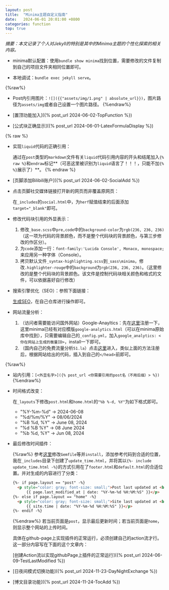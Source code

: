 ```yaml
---
layout: post
title:  "Minima主题自定义指南"
date:   2024-06-01 20:01:00 +0800
categories: function
top: true
---
```


*摘要：本文记录了个人对Jekyll的特别是其中的Minima主题的个性化探索的相关内容。*

* minima默认配置：使用`bundle show minima`找到位置，需要修改的文件复制到自己的项目文件夹相同位置即可。

* 本地调试：`bundle exec jekyll serve`。

{%raw%}
* Post内引用图片：`![]({{"assets/img/1.png" | absolute_url}})`，图片路径为`assets/img`或者自己设置一个图片路径。
{%endraw%}

* [置顶功能加入]({% post_url 2024-06-02-TopFunction %})

* [公式块正确显示]({% post_url 2024-06-01-LatexFormulaDisplay %})

{% raw %}
* 实现`liquid`代码的正确引用：
  
  通过在`post`类型的`markdown`文件有关`liquid`代码引用内容的开头和结尾加入`{% raw %}`和`endraw`标记**（可恶这里被识别为`liquid`语言了！！！，只能不加`{% %}`展示了）**。
  {% endraw %}

* [页脚添加Bilibili账户]({% post_url 2024-06-02-SocialAdd %})

* 点击页脚社交媒体链接打开新的网页而非覆盖原网页：
  
  在`_includes`的`social.html`中，为`herf`赋值结束的后面添加`target="_blank"`即可。

* 修改代码块引用的外显表示：
  1. 修改`_base.scss`中`pre,code`中的`background-color`为`rgb(236, 236, 236)`（这一项为代码的背景颜色，而不是整个代码块的背景颜色，与第三步修改的作区分）。
  2. 为`code`添加一行：`font-family:'Lucida Console', Monaco, monospace;`来应用另一种字体（Console）。
  3. 拷贝默认文件`_syntax-highlighting.scss`到`_sass\minima`，修改`.highlighter-rouge`中的`background`为`rgb(236, 236, 236)`。（这里修改的是整个代码块的背景颜色。该文件是控制代码块相关颜色和格式的文件，可以依据喜好自行修改）

* 搜索引擎优化（SEO）：参照下面链接：
  
  [生成SEO](https://github.com/jekyll/jekyll-seo-tag/blob/master/docs/installation.md)，在自己仓库进行操作即可。

* 网站流量分析：
  1. （访问者需要能访问国外网站）Google-Anayltics：先在[这里](https://analytics.google.com/analytics/web/?authuser=0#/provision/SignUp/)注册一下，这里minima已经有对应模版`google-analytics.html`（可以在minima原始库中找到），只需要编辑自己的`_config.yml`，加入`google_analytics: <你在网站上生成的衡量ID>`，install一下即可。
  2. （国内自己的免费流量分析`51.la`）点击[这里](51.la)进入，类似上面的方法注册后，根据网站给出的代码，插入到自己的`</head>`前即可。

{%raw%}
* 站内引用：`[<外显名字>]({% post_url <你需要引用的post名（不用后缀）> %})`
{%endraw%}

* 时间格式改变：
  
  在`_layouts`下修改`post.html`和`home.html`的`"%b %-d, %Y"`为如下格式即可。
  * "%Y-%m-%d" -> 2024-06-08
  * "%d/%m/%Y" -> 08/06/2024
  * "%B %d, %Y" -> June 08, 2024
  * "%d %B %Y" -> 08 June 2024
  * "%b %d, %Y" -> Jun 08, 2024

* 最后修改时间插件：
  
  {%raw%}
  参考[这里](https://github.com/gjtorikian/jekyll-last-modified-at)修改`Gemfile`等并`install`，添加参考代码到合适的位置，我在`_includes`目录下创建了`update_time.html`，并将其以`{%- include update_time.html -%}`的方式引用在了`footer.html`和`default.html`的合适位置。并对生成的内容进行了分类：
  ```html
  {%- if page.layout == "post" -%}
    <p style="color: gray; font-size: small;">Post last updated at <br> 
        {{ page.last_modified_at | date: "%Y-%m-%d %H:%M:%S" }}</p>
  {%- else if page.layout == "home" -%}
    <p style="color: gray; font-size: small;">Site last updated at <br> 
        {{ site.time | date: "%Y-%m-%d %H:%M:%S" }}</p>
  {%- endif -%}
  ```
  {%endraw%}
  若当前页面是`post`，显示最后更新时间；若当前页面是`home`，则显示整个网站的上传时间。

  具体在github-page上实现插件的正常运行，必须创建自己的action流才行。这一部分内容写在下面的这个文章内：
  
  [创建Action流以实现githubPage上插件的正常运行]({% post_url 2024-06-09-TestLastModified %})

* [日夜间模式切换功能]({% post_url 2024-11-23-DayNightExchange %})

* [博文目录功能]({% post_url 2024-11-24-TocAdd %})